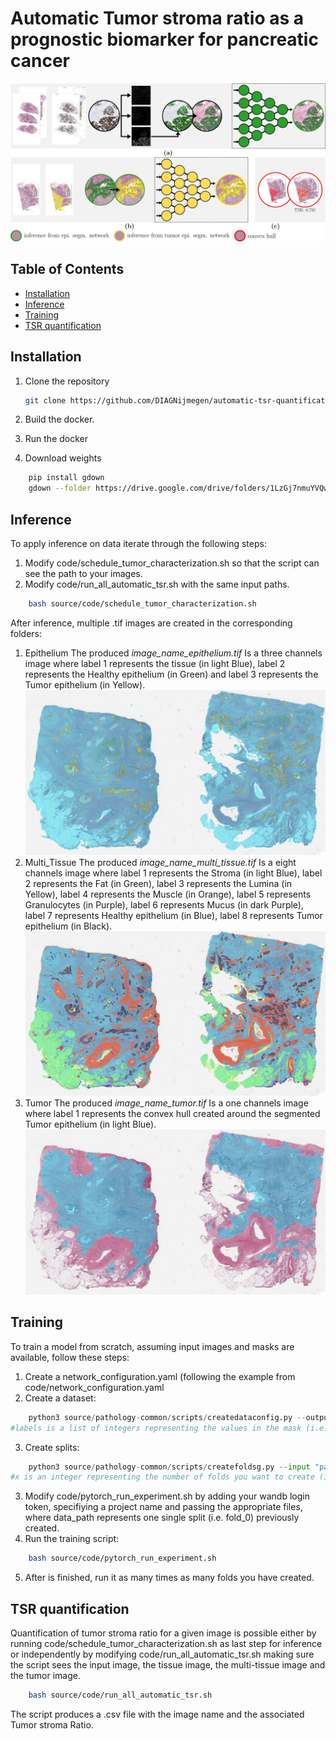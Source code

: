 # Automatic Tumor stroma ratio as a prognostic biomarker for pancreatic cancer
![Local Image](./example_images/flowchart_with_legend.jpg)
## Table of Contents
- [Installation](#installation)
- [Inference](#inference)
- [Training](#training)
- [TSR quantification](#tsr-quantification)

## Installation
1. Clone the repository
   ```bash
   git clone https://github.com/DIAGNijmegen/automatic-tsr-quantification-for-pdac.git
   ```

 2. Build the docker.
 3. Run the docker
 4. Download weights
```bash
    pip install gdown
    gdown --folder https://drive.google.com/drive/folders/1LzGj7nmuYVQwjcxFvUW7Zny3V1M-f6mM?usp=drive_link
```

## Inference
To apply inference on data iterate through the following steps:
1. Modify code/schedule_tumor_characterization.sh so that the script can see the path to your images.
2. Modify code/run_all_automatic_tsr.sh with the same input paths.
```bash
    bash source/code/schedule_tumor_characterization.sh
```
After inference, multiple .tif images are created in the corresponding folders:
1. Epithelium
   The produced _image_name_epithelium.tif_  Is a three channels image where label 1 represents the tissue (in light Blue), label 2 represents the Healthy epithelium (in Green) and label 3 represents the Tumor epithelium (in Yellow).
   ![Local Image](./example_images/Tumor_vs_healthy_epithelium.png)
3. Multi_Tissue
   The produced _image_name_multi_tissue.tif_  Is a eight channels image where label 1 represents the Stroma (in light Blue), label 2 represents the Fat (in Green), label 3 represents the Lumina (in Yellow), label 4 represents the Muscle (in Orange), label 5 represents Granulocytes (in Purple), label 6 represents Mucus (in dark Purple), label 7 represents Healthy epithelium (in Blue), label 8 represents Tumor epithelium (in Black).
   ![Local Image](./example_images/Multi_Tissue.png)
5. Tumor
   The produced _image_name_tumor.tif_  Is a one channels image where label 1 represents the convex hull created around the segmented Tumor epithelium (in light Blue).
   ![Local Image](./example_images/Tumor_convex_hull.png)

## Training
To train a model from scratch, assuming input images and masks are available, follow these steps:
1. Create a network_configuration.yaml (following the example from code/network_configuration.yaml
2. Create a dataset:
```python
    python3 source/pathology-common/scripts/createdataconfig.py --output "path/to/dataset.yaml" --images "/path/to/image/folder" --masks "/path/to/mask/folder" --labels [labels, in, the, mask] --spacing "2.0" (--random)
#labels is a list of integers representing the values in the mask (i.e. 0 = background, 1 = tissue, 2 = tumor)
```
3. Create splits:
```python
    python3 source/pathology-common/scripts/createfoldsg.py --input "path/to/dataset.yaml" --output "/path/to/folds" --folds "x" (--overwrite)
#x is an integer representing the number of folds you want to create (i.e. 5)
```
3. Modify code/pytorch_run_experiment.sh by adding your wandb login token, specifiying a project name and passing the appropriate files, where data_path represents one single split (i.e. fold_0) previously created.
4. Run the training script:
```bash
    bash source/code/pytorch_run_experiment.sh
```
5. After is finished, run it as many times as many folds you have created.

## TSR quantification
Quantification of tumor stroma ratio for a given image is possible either by running code/schedule_tumor_characterization.sh as last step for inference or independently by modifying code/run_all_automatic_tsr.sh making sure the script sees the input image, the tissue image, the multi-tissue image and the tumor image.
```bash
    bash source/code/run_all_automatic_tsr.sh
```
The script produces a .csv file with the image name and the associated Tumor stroma Ratio.

  





